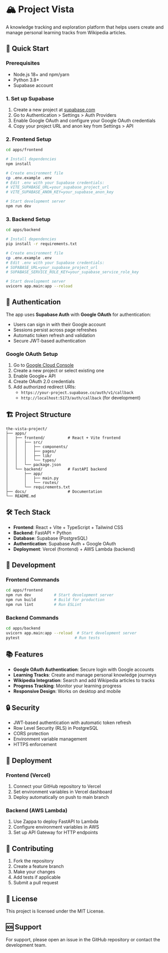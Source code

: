 # 🏔️ Project Vista

A knowledge tracking and exploration platform that helps users create and manage personal learning tracks from Wikipedia articles.

## 🚀 Quick Start

### Prerequisites

- Node.js 18+ and npm/yarn
- Python 3.8+
- Supabase account

### 1. Set up Supabase

1. Create a new project at [supabase.com](https://supabase.com)
2. Go to Authentication > Settings > Auth Providers
3. Enable Google OAuth and configure your Google OAuth credentials
4. Copy your project URL and anon key from Settings > API

### 2. Frontend Setup

```bash
cd apps/frontend

# Install dependencies
npm install

# Create environment file
cp .env.example .env
# Edit .env with your Supabase credentials:
# VITE_SUPABASE_URL=your_supabase_project_url
# VITE_SUPABASE_ANON_KEY=your_supabase_anon_key

# Start development server
npm run dev
```

### 3. Backend Setup

```bash
cd apps/backend

# Install dependencies
pip install -r requirements.txt

# Create environment file
cp .env.example .env
# Edit .env with your Supabase credentials:
# SUPABASE_URL=your_supabase_project_url
# SUPABASE_SERVICE_ROLE_KEY=your_supabase_service_role_key

# Start development server
uvicorn app.main:app --reload
```

## 🔐 Authentication

The app uses **Supabase Auth** with **Google OAuth** for authentication:

- Users can sign in with their Google account
- Sessions persist across page refreshes
- Automatic token refresh and validation
- Secure JWT-based authentication

### Google OAuth Setup

1. Go to [Google Cloud Console](https://console.cloud.google.com)
2. Create a new project or select existing one
3. Enable Google+ API
4. Create OAuth 2.0 credentials
5. Add authorized redirect URIs:
   - `https://your-project.supabase.co/auth/v1/callback`
   - `http://localhost:5173/auth/callback` (for development)

## 🏗️ Project Structure

```
the-vista-project/
├── apps/
│   ├── frontend/          # React + Vite frontend
│   │   ├── src/
│   │   │   ├── components/
│   │   │   ├── pages/
│   │   │   ├── lib/
│   │   │   └── types/
│   │   └── package.json
│   └── backend/           # FastAPI backend
│       ├── app/
│       │   ├── main.py
│       │   └── routes/
│       └── requirements.txt
├── docs/                  # Documentation
└── README.md
```

## 🛠️ Tech Stack

- **Frontend**: React + Vite + TypeScript + Tailwind CSS
- **Backend**: FastAPI + Python
- **Database**: Supabase (PostgreSQL)
- **Authentication**: Supabase Auth + Google OAuth
- **Deployment**: Vercel (frontend) + AWS Lambda (backend)

## 🔧 Development

### Frontend Commands

```bash
cd apps/frontend
npm run dev          # Start development server
npm run build        # Build for production
npm run lint         # Run ESLint
```

### Backend Commands

```bash
cd apps/backend
uvicorn app.main:app --reload  # Start development server
pytest                        # Run tests
```

## 📚 Features

- **Google OAuth Authentication**: Secure login with Google accounts
- **Learning Tracks**: Create and manage personal knowledge journeys
- **Wikipedia Integration**: Search and add Wikipedia articles to tracks
- **Progress Tracking**: Monitor your learning progress
- **Responsive Design**: Works on desktop and mobile

## 🔒 Security

- JWT-based authentication with automatic token refresh
- Row Level Security (RLS) in PostgreSQL
- CORS protection
- Environment variable management
- HTTPS enforcement

## 🚀 Deployment

### Frontend (Vercel)

1. Connect your GitHub repository to Vercel
2. Set environment variables in Vercel dashboard
3. Deploy automatically on push to main branch

### Backend (AWS Lambda)

1. Use Zappa to deploy FastAPI to Lambda
2. Configure environment variables in AWS
3. Set up API Gateway for HTTP endpoints

## 🤝 Contributing

1. Fork the repository
2. Create a feature branch
3. Make your changes
4. Add tests if applicable
5. Submit a pull request

## 📄 License

This project is licensed under the MIT License.

## 🆘 Support

For support, please open an issue in the GitHub repository or contact the development team.